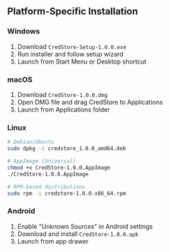## Platform-Specific Installation

### Windows
1. Download `CredStore-Setup-1.0.0.exe`
2. Run installer and follow setup wizard
3. Launch from Start Menu or Desktop shortcut

### macOS
1. Download `CredStore-1.0.0.dmg`
2. Open DMG file and drag CredStore to Applications
3. Launch from Applications folder

### Linux
```bash
# Debian/Ubuntu
sudo dpkg -i credstore_1.0.0_amd64.deb

# AppImage (Universal)
chmod +x CredStore-1.0.0.AppImage
./CredStore-1.0.0.AppImage

# RPM-based distributions
sudo rpm -i credstore-1.0.0.x86_64.rpm
```

### Android
1. Enable "Unknown Sources" in Android settings
2. Download and install `CredStore-1.0.0.apk`
3. Launch from app drawer
